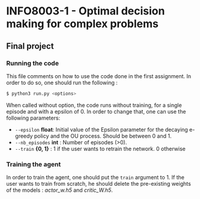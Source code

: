 # INFO8003-1 - Optimal decision making for complex problems
## Final project
### Running the code
This file comments on how to use the code done in the first assignment. In order to do so, one should run the following :
```sh
$ python3 run.py <options>
```
When called without option, the code runs without training, for a single episode and with a epsilon of 0. In order to change that, one can use the following parameters:
* `--epsilon` **float**: Initial value of the Epsilon parameter for the decaying e-greedy policy and the OU process. Should be between 0 and 1.
* `--nb_episodes` **int** : Number of episodes (>0).
* `--train` **{0, 1}** : 1 if the user wants to retrain the network. 0 otherwise

### Training the agent
In order to train the agent, one should put the `train` argument to 1. 
If the user wants to train from scratch, he should delete the pre-existing weights of the models : *actor_w.h5* and *critic_W.h5*.
